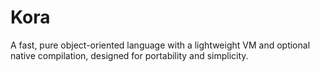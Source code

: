 # Kora
A fast, pure object-oriented language with a lightweight VM and optional native compilation, designed for portability and simplicity.
